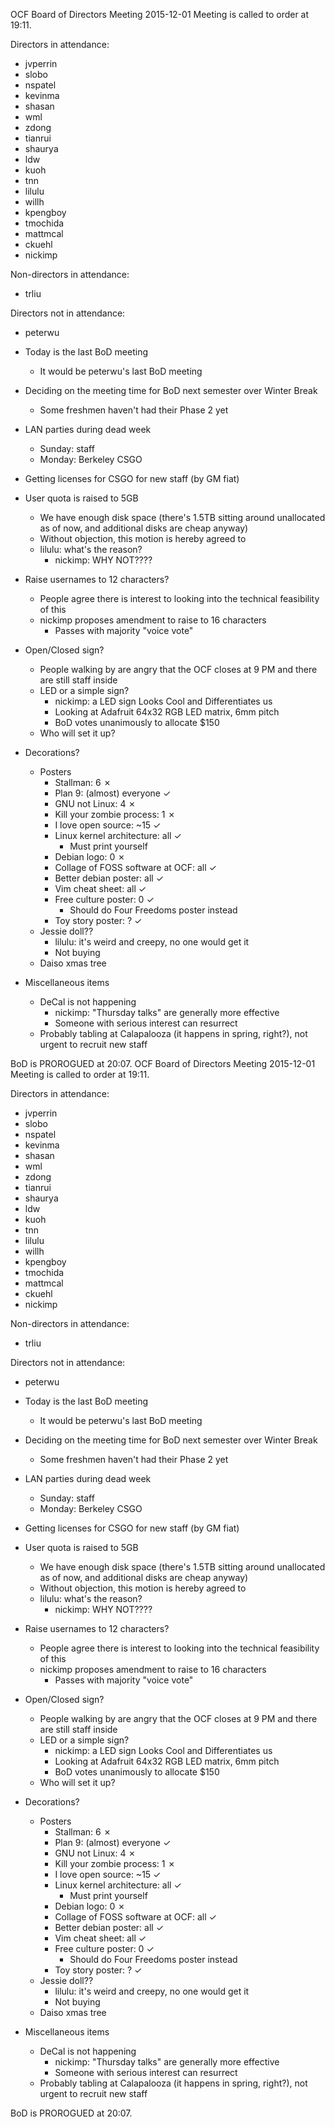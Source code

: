 ﻿OCF Board of Directors Meeting
2015-12-01
Meeting is called to order at 19:11.

Directors in attendance:
 - jvperrin
 - slobo
 - nspatel
 - kevinma
 - shasan
 - wml
 - zdong
 - tianrui
 - shaurya
 - ldw
 - kuoh
 - tnn
 - lilulu
 - willh
 - kpengboy
 - tmochida
 - mattmcal
 - ckuehl
 - nickimp

Non-directors in attendance:
 - trliu

Directors not in attendance:
 - peterwu

 - Today is the last BoD meeting
   - It would be peterwu's last BoD meeting
 - Deciding on the meeting time for BoD next semester over Winter Break
   - Some freshmen haven't had their Phase 2 yet
 - LAN parties during dead week
   - Sunday: staff
   - Monday: Berkeley CSGO
 - Getting licenses for CSGO for new staff (by GM fiat)
 - User quota is raised to 5GB
   - We have enough disk space (there's 1.5TB sitting around unallocated as of
     now, and additional disks are cheap anyway)
   - Without objection, this motion is hereby agreed to
   - lilulu: what's the reason?
     - nickimp: WHY NOT????
 - Raise usernames to 12 characters?
   - People agree there is interest to looking into the technical feasibility
     of this
   - nickimp proposes amendment to raise to 16 characters
     - Passes with majority "voice vote"
 - Open/Closed sign?
   - People walking by are angry that the OCF closes at 9 PM and there are
     still staff inside
   - LED or a simple sign?
     - nickimp: a LED sign Looks Cool and Differentiates us
     - Looking at Adafruit 64x32 RGB LED matrix, 6mm pitch
     - BoD votes unanimously to allocate $150
   - Who will set it up?
 - Decorations?
   - Posters
     - Stallman: 6                                    ✗
     - Plan 9: (almost) everyone                      ✓
     - GNU not Linux: 4                               ✗
     - Kill your zombie process: 1                    ✗
     - I love open source: ~15                        ✓
     - Linux kernel architecture: all                 ✓
       - Must print yourself
     - Debian logo: 0                                 ✗
     - Collage of FOSS software at OCF: all           ✓
     - Better debian poster: all                      ✓
     - Vim cheat sheet: all                           ✓
     - Free culture poster: 0                         ✓
       - Should do Four Freedoms poster instead
     - Toy story poster: ?                            ✓
   - Jessie doll??
     - lilulu: it's weird and creepy, no one would get it
     - Not buying
   - Daiso xmas tree
 - Miscellaneous items
   - DeCal is not happening
     - nickimp: "Thursday talks" are generally more effective
     - Someone with serious interest can resurrect
   - Probably tabling at Calapalooza (it happens in spring, right?), not urgent
     to recruit new staff

BoD is PROROGUED at 20:07.
﻿OCF Board of Directors Meeting
2015-12-01
Meeting is called to order at 19:11.

Directors in attendance:
 - jvperrin
 - slobo
 - nspatel
 - kevinma
 - shasan
 - wml
 - zdong
 - tianrui
 - shaurya
 - ldw
 - kuoh
 - tnn
 - lilulu
 - willh
 - kpengboy
 - tmochida
 - mattmcal
 - ckuehl
 - nickimp

Non-directors in attendance:
 - trliu

Directors not in attendance:
 - peterwu

 - Today is the last BoD meeting
   - It would be peterwu's last BoD meeting
 - Deciding on the meeting time for BoD next semester over Winter Break
   - Some freshmen haven't had their Phase 2 yet
 - LAN parties during dead week
   - Sunday: staff
   - Monday: Berkeley CSGO
 - Getting licenses for CSGO for new staff (by GM fiat)
 - User quota is raised to 5GB
   - We have enough disk space (there's 1.5TB sitting around unallocated as of
     now, and additional disks are cheap anyway)
   - Without objection, this motion is hereby agreed to
   - lilulu: what's the reason?
     - nickimp: WHY NOT????
 - Raise usernames to 12 characters?
   - People agree there is interest to looking into the technical feasibility
     of this
   - nickimp proposes amendment to raise to 16 characters
     - Passes with majority "voice vote"
 - Open/Closed sign?
   - People walking by are angry that the OCF closes at 9 PM and there are
     still staff inside
   - LED or a simple sign?
     - nickimp: a LED sign Looks Cool and Differentiates us
     - Looking at Adafruit 64x32 RGB LED matrix, 6mm pitch
     - BoD votes unanimously to allocate $150
   - Who will set it up?
 - Decorations?
   - Posters
     - Stallman: 6                                    ✗
     - Plan 9: (almost) everyone                      ✓
     - GNU not Linux: 4                               ✗
     - Kill your zombie process: 1                    ✗
     - I love open source: ~15                        ✓
     - Linux kernel architecture: all                 ✓
       - Must print yourself
     - Debian logo: 0                                 ✗
     - Collage of FOSS software at OCF: all           ✓
     - Better debian poster: all                      ✓
     - Vim cheat sheet: all                           ✓
     - Free culture poster: 0                         ✓
       - Should do Four Freedoms poster instead
     - Toy story poster: ?                            ✓
   - Jessie doll??
     - lilulu: it's weird and creepy, no one would get it
     - Not buying
   - Daiso xmas tree
 - Miscellaneous items
   - DeCal is not happening
     - nickimp: "Thursday talks" are generally more effective
     - Someone with serious interest can resurrect
   - Probably tabling at Calapalooza (it happens in spring, right?), not urgent
     to recruit new staff

BoD is PROROGUED at 20:07.
